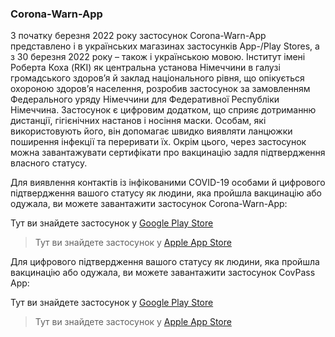 ### Corona-Warn-App
З початку березня 2022 року застосунок Corona-Warn-App представлено і в українських магазинах застосунків App-/Play Stores, а з 30 березня 2022 року – також і українською мовою. Інститут імені Роберта Коха (RKI) як центральна установа Німеччини в галузі громадського здоров’я й заклад національного рівня, що опікується охороною здоров’я населення, розробив застосунок за замовленням Федерального уряду Німеччини для Федеративної Республіки Німеччина. Застосунок є цифровим додатком, що сприяє дотриманню дистанції, гігієнічних настанов і носіння маски. Особам, які використовують його, він допомагає швидко виявляти ланцюжки поширення інфекції та переривати їх. Окрім цього, через застосунок можна завантажувати сертифікати про вакцинацію задля підтвердження власного статусу.

Для виявлення контактів із інфікованими COVID-19 особами й цифрового підтвердження вашого статусу як людини, яка пройшла вакцинацію або одужала, ви можете завантажити застосунок Corona-Warn-App:

Тут ви знайдете застосунок у [Google Play Store](https://play.google.com/store/apps/details?id=de.rki.coronawarnapp&gl=DE)
>Тут ви знайдете застосунок у [Apple App Store](https://apps.apple.com/de/app/corona-warn-app/id1512595757)

Для цифрового підтвердження вашого статусу як людини, яка пройшла вакцинацію або одужала, ви можете завантажити застосунок CovPass App:

Тут ви знайдете застосунок у [Google Play Store](https://play.google.com/store/apps/details?id=de.rki.covpass.app&gl=US)
>Тут ви знайдете застосунок у [Apple App Store](https://apps.apple.com/de/app/covpass/id1566140352)